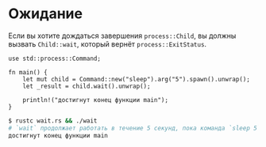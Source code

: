 # Ожидание

Если вы хотите дождаться завершения `process::Child`, вы должны вызвать `Child::wait`, который вернёт `process::ExitStatus`.

```rust,ignore
use std::process::Command;

fn main() {
    let mut child = Command::new("sleep").arg("5").spawn().unwrap();
    let _result = child.wait().unwrap();

    println!("достигнут конец функции main");
}
```

```bash
$ rustc wait.rs && ./wait
# `wait` продолжает работать в течение 5 секунд, пока команда `sleep 5` не завершится
достигнут конец функции main
```
